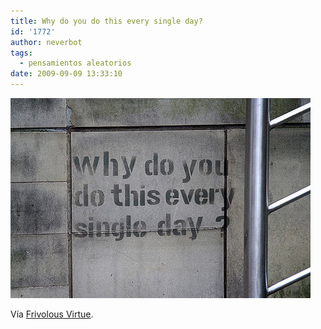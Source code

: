 ```yaml
---
title: Why do you do this every single day?
id: '1772'
author: neverbot
tags:
  - pensamientos aleatorios
date: 2009-09-09 13:33:10
---
```


[![](./why-do-you-do-this-every-single-day/tumblr_kpkghcvBPY1qzqw3vo1_500.jpg)](http://ceasefire.tumblr.com/post/181438825)

Vía [Frivolous Virtue](http://ceasefire.tumblr.com/post/181438825).
